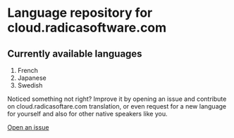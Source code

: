 # Language repository for cloud.radicasoftware.com

## Currently available languages
1. French
1. Japanese
1. Swedish

Noticed something not right? Improve it by opening an issue and contribute on cloud.radicasoftare.com translation, or even request for a new language for yourself and also for other native speakers like you.

[Open an issue](https://github.com/vecta-io/languages/issues/new?labels=enhancement)
